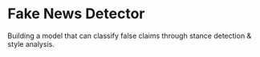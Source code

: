 # Fake News Detector

Building a model that can classify false claims through stance detection & style analysis.
